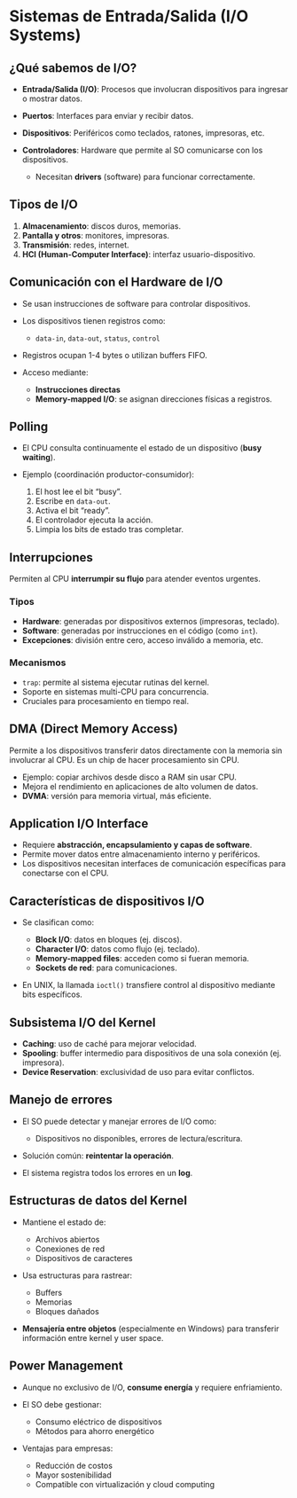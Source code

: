 
# Sistemas de Entrada/Salida (I/O Systems)

## ¿Qué sabemos de I/O?

* **Entrada/Salida (I/O)**: Procesos que involucran dispositivos para ingresar o mostrar datos.
* **Puertos**: Interfaces para enviar y recibir datos.
* **Dispositivos**: Periféricos como teclados, ratones, impresoras, etc.
* **Controladores**: Hardware que permite al SO comunicarse con los dispositivos.

  * Necesitan **drivers** (software) para funcionar correctamente.

## Tipos de I/O

1. **Almacenamiento**: discos duros, memorias.
2. **Pantalla y otros**: monitores, impresoras.
3. **Transmisión**: redes, internet.
4. **HCI (Human-Computer Interface)**: interfaz usuario-dispositivo.

## Comunicación con el Hardware de I/O

* Se usan instrucciones de software para controlar dispositivos.
* Los dispositivos tienen registros como:

  * `data-in`, `data-out`, `status`, `control`
* Registros ocupan 1-4 bytes o utilizan buffers FIFO.
* Acceso mediante:

  * **Instrucciones directas**
  * **Memory-mapped I/O**: se asignan direcciones físicas a registros.

## Polling

* El CPU consulta continuamente el estado de un dispositivo (**busy waiting**).
* Ejemplo (coordinación productor-consumidor):

  1. El host lee el bit “busy”.
  2. Escribe en `data-out`.
  3. Activa el bit “ready”.
  4. El controlador ejecuta la acción.
  5. Limpia los bits de estado tras completar.

## Interrupciones

Permiten al CPU **interrumpir su flujo** para atender eventos urgentes.

### Tipos

* **Hardware**: generadas por dispositivos externos (impresoras, teclado).
* **Software**: generadas por instrucciones en el código (como `int`).
* **Excepciones**: división entre cero, acceso inválido a memoria, etc.

### Mecanismos

* `trap`: permite al sistema ejecutar rutinas del kernel.
* Soporte en sistemas multi-CPU para concurrencia.
* Cruciales para procesamiento en tiempo real.

## DMA (Direct Memory Access)

Permite a los dispositivos transferir datos directamente con la memoria sin involucrar al CPU. Es un chip de hacer procesamiento sin CPU.

* Ejemplo: copiar archivos desde disco a RAM sin usar CPU.
* Mejora el rendimiento en aplicaciones de alto volumen de datos.
* **DVMA**: versión para memoria virtual, más eficiente.

## Application I/O Interface

* Requiere **abstracción, encapsulamiento y capas de software**.
* Permite mover datos entre almacenamiento interno y periféricos.
* Los dispositivos necesitan interfaces de comunicación específicas para conectarse con el CPU.

## Características de dispositivos I/O

* Se clasifican como:

  * **Block I/O**: datos en bloques (ej. discos).
  * **Character I/O**: datos como flujo (ej. teclado).
  * **Memory-mapped files**: acceden como si fueran memoria.
  * **Sockets de red**: para comunicaciones.
* En UNIX, la llamada `ioctl()` transfiere control al dispositivo mediante bits específicos.

## Subsistema I/O del Kernel

* **Caching**: uso de caché para mejorar velocidad.
* **Spooling**: buffer intermedio para dispositivos de una sola conexión (ej. impresora).
* **Device Reservation**: exclusividad de uso para evitar conflictos.

## Manejo de errores

* El SO puede detectar y manejar errores de I/O como:

  * Dispositivos no disponibles, errores de lectura/escritura.
* Solución común: **reintentar la operación**.
* El sistema registra todos los errores en un **log**.

## Estructuras de datos del Kernel

* Mantiene el estado de:

  * Archivos abiertos
  * Conexiones de red
  * Dispositivos de caracteres
* Usa estructuras para rastrear:

  * Buffers
  * Memorias
  * Bloques dañados
* **Mensajería entre objetos** (especialmente en Windows) para transferir información entre kernel y user space.

## Power Management

* Aunque no exclusivo de I/O, **consume energía** y requiere enfriamiento.
* El SO debe gestionar:

  * Consumo eléctrico de dispositivos
  * Métodos para ahorro energético
* Ventajas para empresas:

  * Reducción de costos
  * Mayor sostenibilidad
  * Compatible con virtualización y cloud computing
